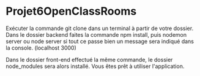 # Projet6OpenClassRooms

Exécuter la commande git clone dans un terminal à partir de votre dossier.
Dans le dossier backend faites la commande npm install, puis nodemon server ou node server
si tout ce passe bien un message sera indiqué dans la console. (localhost 3000)

Dans le dossier front-end effectué la même commande, le dossier node_modules sera alors installé.
Vous êtes prêt à utiliser l'application.
